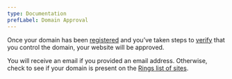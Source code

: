 ```yaml
---
type: Documentation
prefLabel: Domain Approval
---
```


Once your domain has been [registered](/docs/register-a-domain) and you’ve taken steps to [verify](/docs/verify-a-domain) that you control the domain, your website will be approved.

You will receive an email if you provided an email address. Otherwise, check to see if your domain is present on the [Rings list of sites](/domains).
